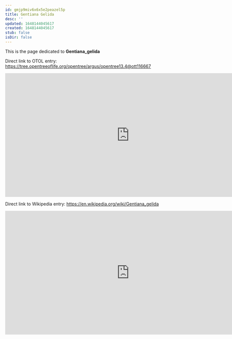```yaml
---
id: gmjp9miv6x6x5e2peazel5p
title: Gentiana Gelida
desc: ''
updated: 1648144045617
created: 1648144045617
stub: false
isDir: false
---
```

This is the page dedicated to **Gentiana_gelida**


Direct link to OTOL entry: https://tree.opentreeoflife.org/opentree/argus/opentree13.4@ott116667



<html>
    <body>
    <iframe src="https://tree.opentreeoflife.org/opentree/argus/opentree13.4@ott116667"
    width="800" height="400" frameborder="0" allowfullscreen> </iframe>
    </body>
</html>
    


Direct link to Wikipedia entry: https://en.wikipedia.org/wiki/Gentiana_gelida



<html>
    <body>
    <iframe src="https://en.wikipedia.org/wiki/Gentiana_gelida"
    width="800" height="400" frameborder="0" allowfullscreen> </iframe>
    </body>
</html>
    
